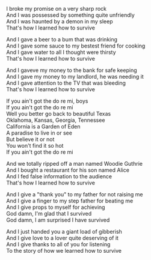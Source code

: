 I broke my promise on a very sharp rock  
And I was possessed by something quite unfriendly  
And I was haunted by a demon in my sleep  
That's how I learned how to survive

And I gave a beer to a bum that was drinking  
And I gave some sauce to my bestest friend for cooking  
And I gave water to all I thought were thirsty  
That's how I learned how to survive

And I gaveve my money to the bank for safe keeping  
And I gave my money to my landlord, he was needing it  
And I gave attention to the TV that was bleeding  
That's how I learned how to survive

If you ain't got the do re mi, boys  
If you ain't got the do re mi  
Well you better go back to beautiful Texas  
Oklahoma, Kansas, Georgia, Tennessee  
California is a Garden of Eden  
A paradise to live in or see  
But believe it or not  
You won't find it so hot  
If you ain't got the do re mi

And we totally ripped off a man named Woodie Guthrie  
And I bought a restaurant for his son named Alice  
And I fed false information to the audience  
That's how I learned how to survive

And I give a "thank you" to my father for not raising me  
And I give a finger to my step father for beating me  
And I give props to myself for achieving  
God damn, I'm glad that I survived  
God damn, I am surprised I have survived

And I just handed you a giant load of gibberish  
And I give love to a lover quite deserving of it  
And I give thanks to all of you for listening  
To the story of how we learned how to survive